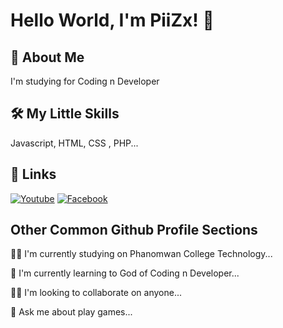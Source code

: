
# Hello World, I'm PiiZx! 👋


## 🚀 About Me
I'm studying for Coding n Developer


## 🛠 My Little Skills
Javascript, HTML, CSS , PHP...


## 🔗 Links
[![Youtube](https://freepngimg.com/download/youtube/77758-logo-live-computer-youtube-icons-png-download-free.png)](https://www.youtube.com/channel/UCQy0q6cQP-a7shSa_Gzzljg)
[![Facebook](https://th.bing.com/th/id/R.2bad70f2d08429a28dfbebd4c237924b?rik=vgEdhJ%2f%2biiEnQQ&riu=http%3a%2f%2fpngimg.com%2fuploads%2ffacebook_logos%2ffacebook_logos_PNG19748.png&ehk=0ZiZ04ZZ6mSJ5oyPxBh1gy4FSYhegWTWyDpCiI73sbw%3d&risl=&pid=ImgRaw&r=0)](https://web.facebook.com/profile.php?id=100071729918380)


## Other Common Github Profile Sections
👩‍💻 I'm currently studying on Phanomwan College Technology...

🧠 I'm currently learning to God of Coding n Developer...

👯‍♀️ I'm looking to collaborate on anyone...

💬 Ask me about play games...
